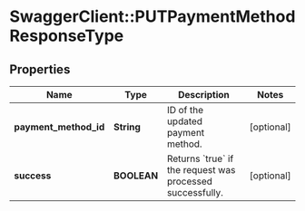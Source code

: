 # SwaggerClient::PUTPaymentMethodResponseType

## Properties
Name | Type | Description | Notes
------------ | ------------- | ------------- | -------------
**payment_method_id** | **String** | ID of the updated payment method.  | [optional] 
**success** | **BOOLEAN** | Returns &#x60;true&#x60; if the request was processed successfully.  | [optional] 



